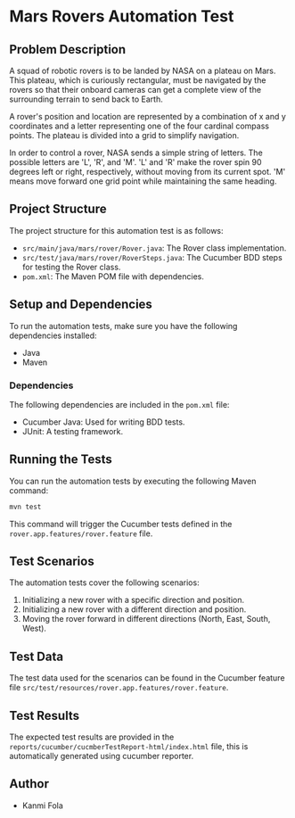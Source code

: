 
# Mars Rovers Automation Test

## Problem Description

A squad of robotic rovers is to be landed by NASA on a plateau on Mars. This plateau, which is curiously rectangular, must be navigated by the rovers so that their onboard cameras can get a complete view of the surrounding terrain to send back to Earth.

A rover's position and location are represented by a combination of x and y coordinates and a letter representing one of the four cardinal compass points. The plateau is divided into a grid to simplify navigation.

In order to control a rover, NASA sends a simple string of letters. The possible letters are 'L', 'R', and 'M'. 'L' and 'R' make the rover spin 90 degrees left or right, respectively, without moving from its current spot. 'M' means move forward one grid point while maintaining the same heading.

## Project Structure

The project structure for this automation test is as follows:

- `src/main/java/mars/rover/Rover.java`: The Rover class implementation.
- `src/test/java/mars/rover/RoverSteps.java`: The Cucumber BDD steps for testing the Rover class.
- `pom.xml`: The Maven POM file with dependencies.

## Setup and Dependencies

To run the automation tests, make sure you have the following dependencies installed:

- Java
- Maven

### Dependencies

The following dependencies are included in the `pom.xml` file:

- Cucumber Java: Used for writing BDD tests.
- JUnit: A testing framework.

## Running the Tests

You can run the automation tests by executing the following Maven command:

```bash
mvn test
```

This command will trigger the Cucumber tests defined in the `rover.app.features/rover.feature` file.

## Test Scenarios

The automation tests cover the following scenarios:

1. Initializing a new rover with a specific direction and position.
2. Initializing a new rover with a different direction and position.
3. Moving the rover forward in different directions (North, East, South, West).

## Test Data

The test data used for the scenarios can be found in the Cucumber feature file `src/test/resources/rover.app.features/rover.feature`.

## Test Results

The expected test results are provided in the `reports/cucumber/cucmberTestReport-html/index.html` file, this is automatically generated using cucumber reporter.

## Author

* Kanmi  Fola
